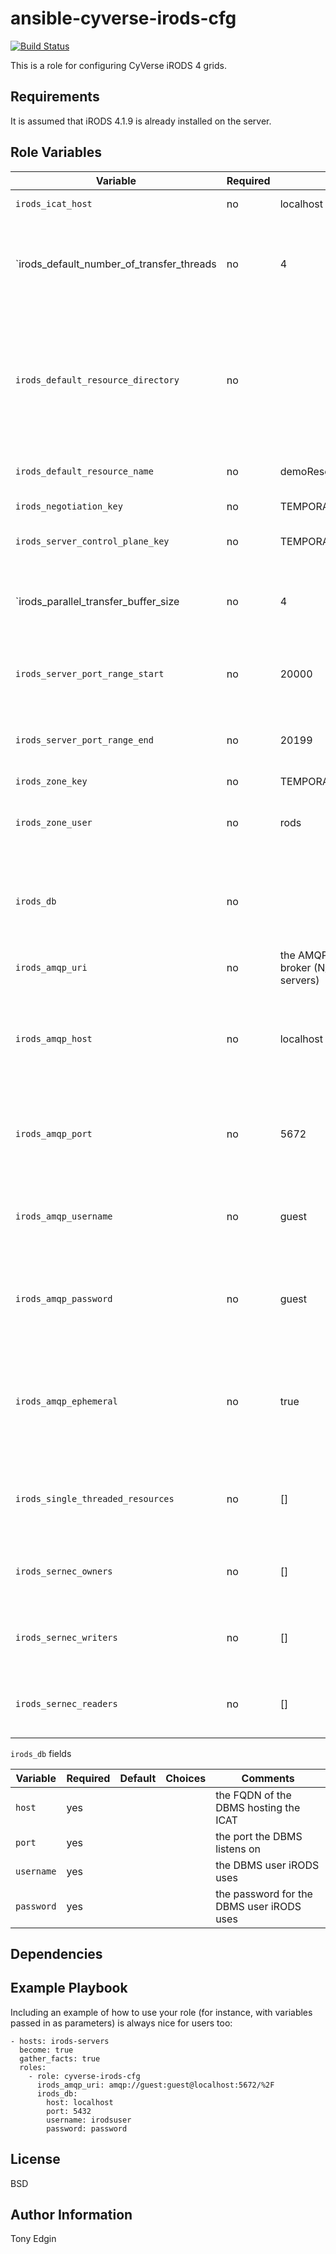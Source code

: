 ansible-cyverse-irods-cfg
=========================
[![Build Status](https://travis-ci.org/CyVerse-Ansible/ansible-cyverse-irods-cfg.svg?branch=master)](https://travis-ci.org/CyVerse-Ansible/ansible-cyverse-irods-cfg)

This is a role for configuring CyVerse iRODS 4 grids.


Requirements
------------

It is assumed that iRODS 4.1.9 is already installed on the server.

Role Variables
--------------

Variable                                  | Required | Default                          | Choices | Comments
----------------------------------------- | -------- | -------------------------------- | ------- | --------
`irods_icat_host`                         | no       | localhost                        |         | the FQDN of the IES
`irods_default_number_of_transfer_threads | no       | 4                                |         | the default maximum number of transfer streams for parallel transfer 
`irods_default_resource_directory`        | no       |                                  |         | the absolute path to the vault on the resource server being configured (N/A when configuring IES and it doesn't host a resource)
`irods_default_resource_name`             | no       | demoResc                         |         | the name of the default resource
`irods_negotiation_key`                   | no       | TEMPORARY_32byte_negotiation_key |         | the negotiation key
`irods_server_control_plane_key`          | no       | TEMPORARY__32byte_ctrl_plane_key |         | the server control plane key
`irods_parallel_transfer_buffer_size      | no       | 4                                |         | the transfer buffer size in MiB for each stream during parallel transfer
`irods_server_port_range_start`           | no       | 20000                            |         | the first address in the range of auxillary TCP and UDP ports
`irods_server_port_range_end`             | no       | 20199                            |         | the last address in the range of auxillary TCP and UDP ports
`irods_zone_key`                          | no       | TEMPORARY_zone_key               |         | the zone key
`irods_zone_user`                         | no       | rods                             |         | the rodsadmin user to be used by the server being configured
`irods_db`                                | no       |                                  |         | the DBMS connection information, see below (N/A for non-IES resource servers)
`irods_amqp_uri`                          | no       |                                              the AMQP URI used to connect to the broker (N/A for non-IES resource servers)
`irods_amqp_host`                         | no       | localhost                        |         | the FQDN of the AMQP broker iRODS publishes to (DEPRECATED: use `irods_amqp_uri instead`)
`irods_amqp_port`                         | no       | 5672                             |         | the port the AMQP broker listens on (DEPRECATED: use `irods_amqp_uri instead`)
`irods_amqp_username`                     | no       | guest                            |         | the AMQP user iRODS user (DEPRECATED: use `irods_amqp_uri instead`)
`irods_amqp_password`                     | no       | guest                            |         | the password for the AMQP user (DEPRECATED: use `irods_amqp_uri instead`)
`irods_amqp_ephemeral`                    | no       | true                             |         | whether or not the `irods` AMQP exchange will persist when iRODS disconnects from the AMQP broker
`irods_single_threaded_resources`         | no       | []                               |         | a list of resources that only support single threaded transfers
`irods_sernec_owners`                     | no       | []                               |         | a list of users who get ownership of sernec collections
`irods_sernec_writers`                    | no       | []                               |         | a list of users who get write access to sernec collections
`irods_sernec_readers`                    | no       | []                               |         | a list of users who get read access to sernec collections


`irods_db` fields

Variable   | Required | Default | Choices | Comments
-----------| -------- | ------- | ------- | --------
`host`     | yes      |         |         | the FQDN of the DBMS hosting the ICAT
`port`     | yes      |         |         | the port the DBMS listens on
`username` | yes      |         |         | the DBMS user iRODS uses
`password` | yes      |         |         | the password for the DBMS user iRODS uses

Dependencies
------------

Example Playbook
----------------

Including an example of how to use your role (for instance, with variables passed in as parameters) is always nice for users too:

```
- hosts: irods-servers
  become: true
  gather_facts: true
  roles:
    - role: cyverse-irods-cfg
      irods_amqp_uri: amqp://guest:guest@localhost:5672/%2F
      irods_db:
        host: localhost
        port: 5432
        username: irodsuser
        password: password
```           

License
-------

BSD

Author Information
------------------

Tony Edgin
